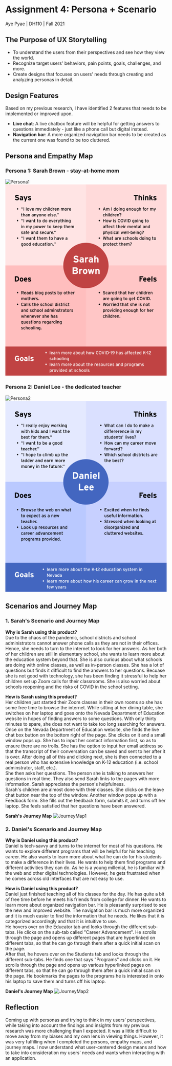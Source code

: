 # Assignment 4: Persona + Scenario
Aye Pyae | DH110 | Fall 2021

## The Purpose of UX Storytelling
- To understand the users from their perspectives and see how they view the world.
- Recognize target users' behaviors, pain points, goals, challenges, and more.
- Create designs that focuses on users' needs through creating and analyzing personas in detail.

## Design Features
Based on my previous research, I have identified 2 features that needs to be implemented or improved upon.
- **Live chat**: A live chatbox feature will be helpful for getting answers to questions immediately - just like a phone call but digital instead.
- **Navigation bar**: A more organized navigation bar needs to be created as the current one was found to be too cluttered.

## Persona and Empathy Map
### **Persona 1: Sarah Brown - stay-at-home mom**

![Persona1](https://user-images.githubusercontent.com/91553011/138891357-aba2c7a9-1d24-4255-aed4-f5c7c611afe3.png)
![SarahEmpathyMap](EmpathyMap1.png)

### **Persona 2: Daniel Lee - the dedicated teacher** 

![Persona2](https://user-images.githubusercontent.com/91553011/138891674-86bb229b-3ba9-4f9a-b75b-1ad6badb6643.png)
![DanielEmpathyMap](EmpathyMap2.png)

## Scenarios and Journey Map
### 1. Sarah's Scenario and Journey Map
**Why is Sarah using this product?**  
Due to the chaos of the pandemic, school districts and school administrators cannot answer phone calls as they are not in their offices. Hence, she needs to turn to the internet to look for her answers. As her both of her children are still in elementary school, she wants to learn more about the education system beyond that. She is also curious about what schools are doing with online classes, as well as in-person classes. She has a lot of questions but finds it difficult to find the answers to her questions. Becuase she is not good with technology, she has been finding it stressful to help her children set up Zoom calls for their classrooms. She is also worried about schools reopening and the risks of COVID in the school setting.

**How is Sarah using this product?**  
Her children just started their Zoom classes in their own rooms so she has some free time to browse the internet. While sitting at her dining table, she switches on her laptop and goes onto the Nevada Department of Education website in hopes of finding answers to some questions. With only thirty minutes to spare, she does not want to take too long searching for answers.  
Once on the Nevada Department of Education website, she finds the live chat box button on the bottom right of the page. She clicks on it and a small window pops up. She has to input her contact information first, so as to ensure there are no trolls. She has the option to input her email address so that the transcript of their conversation can be saved and sent to her after it is over. After doing all of this and clicking next, she is then connected to a real person who has extensive knowledge on K-12 education (i.e. school adminstrator, staff, etc.).    
She then asks her questions. The person she is talking to answers her questions in real time. They also send Sarah links to the pages with more information. Sarah appreciates the person's helpfulness.  
Sarah's children are almost done with their classes. She clicks on the leave chat button near the top of the window. Another window pops up with a Feedback form. 
She fills out the feedback form, submits it, and turns off her laptop. She feels satisfied that her questions have been answered. 

**Sarah's Journey Map**
![JourneyMap1](https://user-images.githubusercontent.com/91553011/138904131-2d0a7d39-4fd9-4584-9051-e32998c3770e.png)


### 2. Daniel's Scenario and Journey Map
**Why is Daniel using this product?**  
Daniel is tech-savvy and turns to the internet for most of his questions. He wants to explore different programs that will be helpful for his teaching career. He also wants to learn more about what he can do for his students to make a difference in their lives. He wants to help them find programs and different activities they can do. As he is a young millenial, he is familiar with the web and other digital technologies. However, he gets frustrated when he comes across old interfaces that are not easy to use.

**How is Daniel using this product?**  
Daniel just finished teaching all of his classes for the day. He has quite a bit of free time before he meets his friends from college for dinner. He wants to learn more about organized navigation bar. He is pleasantly surprised to see the new and improved website. The navigation bar is much more organized and it is much easier to find the information that he needs. He likes that it is categorized accordingly and that it is intuitive to use.  
He hovers over on the Educator tab and looks through the different sub-tabs. He clicks on the sub-tab called "Career Advancement". He scrolls through the page and opens up different pages that are hyperlinked on different tabs, so that he can go through them after a quick initial scan on the page.  
After that, he hovers over on the Students tab and looks through the different sub-tabs. He finds one that says "Programs" and clicks on it. He scrolls through the page and opens up various hyperlinked pages on different tabs, so that he can go through them after a quick initial scan on the page. 
He bookmarks the pages to the programs he is interested in onto his laptop to save them and turns off his laptop.

**Daniel's Journey Map**
![JourneyMap2](https://user-images.githubusercontent.com/91553011/138904148-b4c50086-c419-4c23-9895-bcc6a4144024.png)

## Reflection
Coming up with personas and trying to think in my users' perspectives, while taking into account the findings and insights from my previous research was more challenging than I expected. It was a little difficult to move away from my biases and my own lens in viewing things. However, it was very fulfilling when I completed the persons, empathy maps, and journey maps. I now understand what user-centered design means and how to take into consideration my users' needs and wants when interacting with an application.
